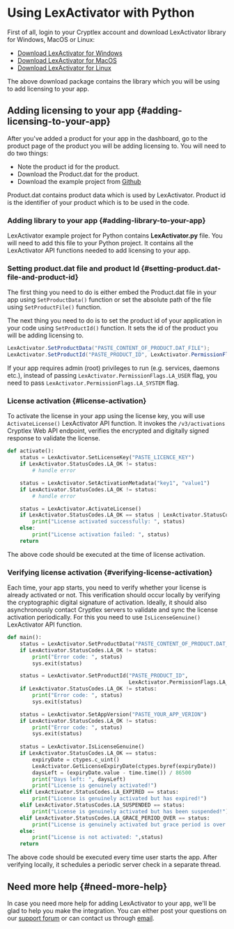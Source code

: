 # Using LexActivator with Python

First of all, login to your Cryptlex account and download LexActivator library for Windows, MacOS or Linux:

* ​[Download LexActivator for Windows](https://app.cryptlex.com/downloads)​
* ​[Download LexActivator for MacOS](https://app.cryptlex.com/downloads)
* ​[Download LexActivator for Linux](https://app.cryptlex.com/downloads)​

The above download package contains the library which you will be using to add licensing to your app.

## Adding licensing to your app {#adding-licensing-to-your-app}

After you've added a product for your app in the dashboard, go to the product page of the product you will be adding licensing to. You will need to do two things:

* Note the product id for the product.
* Download the Product.dat for the product.
* Download the example project from [Github](https://github.com/cryptlex/lexactivator-python)

Product.dat contains product data which is used by LexActivator. Product id is the identifier of your product which is to be used in the code.

### Adding library to your app {#adding-library-to-your-app}

LexActivator example project for Python contains **LexActivator.py** file. You will need to add this file to your Python project. It contains all the LexActivator API functions needed to add licensing to your app.

### Setting product.dat file and product Id {#setting-product.dat-file-and-product-id}

The first thing you need to do is either embed the Product.dat file in your app using `SetProductData()` function or set the absolute path of the file using `SetProductFile()` function.

The next thing you need to do is to set the product id of your application in your code using `SetProductId()` function. It sets the id of the product you will be adding licensing to.

```csharp
LexActivator.SetProductData("PASTE_CONTENT_OF_PRODUCT.DAT_FILE");
LexActivator.SetProductId("PASTE_PRODUCT_ID", LexActivator.PermissionFlags.LA_USER);
```

If your app requires admin \(root\) privileges to run \(e.g. services, daemons etc.\), instead of passing   `LexActivator.PermissionFlags.LA_USER` flag, you need to pass `LexActivator.PermissionFlags.LA_SYSTEM` flag.

### License activation {#license-activation}

To activate the license in your app using the license key, you will use `ActivateLicense()` LexActivator API function. It invokes the `/v3/activations` Cryptlex Web API endpoint, verifies the encrypted and digitally signed response to validate the license.

```python
def activate():
    status = LexActivator.SetLicenseKey("PASTE_LICENCE_KEY")
    if LexActivator.StatusCodes.LA_OK != status:
        # handle error

    status = LexActivator.SetActivationMetadata("key1", "value1")
    if LexActivator.StatusCodes.LA_OK != status:
        # handle error

    status = LexActivator.ActivateLicense()
    if LexActivator.StatusCodes.LA_OK == status | LexActivator.StatusCodes.LA_EXPIRED == status | LexActivator.StatusCodes.LA_SUSPENDED == status:
        print("License activated successfully: ", status)
    else:
        print("License activation failed: ", status)
    return
```

The above code should be executed at the time of license activation.

### Verifying license activation {#verifying-license-activation}

Each time, your app starts, you need to verify whether your license is already activated or not. This verification should occur locally by verifying the cryptographic digital signature of activation. Ideally, it should also asynchronously contact Cryptlex servers to validate and sync the license activation periodically. For this you need to use `IsLicenseGenuine()` LexActivator API function.

```python
def main():
    status = LexActivator.SetProductData("PASTE_CONTENT_OF_PRODUCT.DAT_FILE")
    if LexActivator.StatusCodes.LA_OK != status:
        print("Error code: ", status)
        sys.exit(status)

    status = LexActivator.SetProductId("PASTE_PRODUCT_ID",
                                       LexActivator.PermissionFlags.LA_USER)
    if LexActivator.StatusCodes.LA_OK != status:
        print("Error code: ", status)
        sys.exit(status)

    status = LexActivator.SetAppVersion("PASTE_YOUR_APP_VERION")
    if LexActivator.StatusCodes.LA_OK != status:
        print("Error code: ", status)
        sys.exit(status)
    
    status = LexActivator.IsLicenseGenuine()
    if LexActivator.StatusCodes.LA_OK == status:
        expiryDate = ctypes.c_uint()
        LexActivator.GetLicenseExpiryDate(ctypes.byref(expiryDate))
        daysLeft = (expiryDate.value - time.time()) / 86500
        print("Days left: ", daysLeft)
        print("License is genuinely activated!")
    elif LexActivator.StatusCodes.LA_EXPIRED == status:
        print("License is genuinely activated but has expired!")
    elif LexActivator.StatusCodes.LA_SUSPENDED == status:
        print("License is genuinely activated but has been suspended!")
    elif LexActivator.StatusCodes.LA_GRACE_PERIOD_OVER == status:
        print("License is genuinely activated but grace period is over!")
    else:
        print("License is not activated: ",status)
    return
```

The above code should be executed every time user starts the app. After verifying locally, it schedules a periodic server check in a separate thread.

## Need more help {#need-more-help}

In case you need more help for adding LexActivator to your app, we'll be glad to help you make the integration. You can either post your questions on our [support forum](https://cryptlex.com/forums) or can contact us through [email](mailto:support@cryptlex.com?Subject=Using%20LexActivator).


